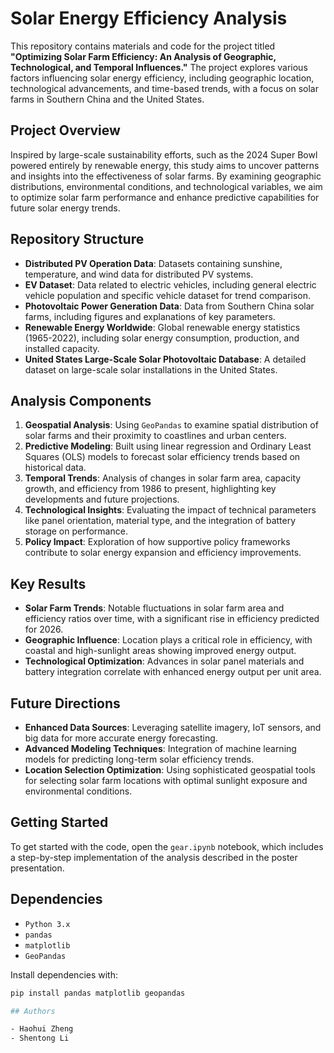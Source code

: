 # Solar Energy Efficiency Analysis

This repository contains materials and code for the project titled **"Optimizing Solar Farm Efficiency: An Analysis of Geographic, Technological, and Temporal Influences."** The project explores various factors influencing solar energy efficiency, including geographic location, technological advancements, and time-based trends, with a focus on solar farms in Southern China and the United States.

## Project Overview

Inspired by large-scale sustainability efforts, such as the 2024 Super Bowl powered entirely by renewable energy, this study aims to uncover patterns and insights into the effectiveness of solar farms. By examining geographic distributions, environmental conditions, and technological variables, we aim to optimize solar farm performance and enhance predictive capabilities for future solar energy trends.

## Repository Structure

- **Distributed PV Operation Data**: Datasets containing sunshine, temperature, and wind data for distributed PV systems.
- **EV Dataset**: Data related to electric vehicles, including general electric vehicle population and specific vehicle dataset for trend comparison.
- **Photovoltaic Power Generation Data**: Data from Southern China solar farms, including figures and explanations of key parameters.
- **Renewable Energy Worldwide**: Global renewable energy statistics (1965-2022), including solar energy consumption, production, and installed capacity.
- **United States Large-Scale Solar Photovoltaic Database**: A detailed dataset on large-scale solar installations in the United States.

## Analysis Components

1. **Geospatial Analysis**: Using `GeoPandas` to examine spatial distribution of solar farms and their proximity to coastlines and urban centers.
2. **Predictive Modeling**: Built using linear regression and Ordinary Least Squares (OLS) models to forecast solar efficiency trends based on historical data.
3. **Temporal Trends**: Analysis of changes in solar farm area, capacity growth, and efficiency from 1986 to present, highlighting key developments and future projections.
4. **Technological Insights**: Evaluating the impact of technical parameters like panel orientation, material type, and the integration of battery storage on performance.
5. **Policy Impact**: Exploration of how supportive policy frameworks contribute to solar energy expansion and efficiency improvements.

## Key Results

- **Solar Farm Trends**: Notable fluctuations in solar farm area and efficiency ratios over time, with a significant rise in efficiency predicted for 2026.
- **Geographic Influence**: Location plays a critical role in efficiency, with coastal and high-sunlight areas showing improved energy output.
- **Technological Optimization**: Advances in solar panel materials and battery integration correlate with enhanced energy output per unit area.

## Future Directions

- **Enhanced Data Sources**: Leveraging satellite imagery, IoT sensors, and big data for more accurate energy forecasting.
- **Advanced Modeling Techniques**: Integration of machine learning models for predicting long-term solar efficiency trends.
- **Location Selection Optimization**: Using sophisticated geospatial tools for selecting solar farm locations with optimal sunlight exposure and environmental conditions.

## Getting Started

To get started with the code, open the `gear.ipynb` notebook, which includes a step-by-step implementation of the analysis described in the poster presentation.

## Dependencies

- `Python 3.x`
- `pandas`
- `matplotlib`
- `GeoPandas`

Install dependencies with:

```bash
pip install pandas matplotlib geopandas

## Authors

- Haohui Zheng
- Shentong Li
